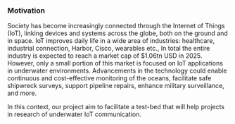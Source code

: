 ### Motivation

Society has become increasingly connected through the Internet of Things (IoT), linking devices and systems across the globe, both on the ground and in space. IoT improves daily life in a wide area of industries: healthcare, industrial connection, Harbor, Cisco, wearables etc., In total the entire industry is expected to reach a market cap of $1.06tn USD in 2025. However, only a small portion of this market is focused on IoT applications in underwater environments. Advancements in the technology could enable continuous and cost-effective monitoring of the oceans, facilitate safe shipwreck surveys, support pipeline repairs, enhance military surveillance, and more.

In this context, our project aim to facilitate a test-bed that will help projects in research of underwater IoT communication.
